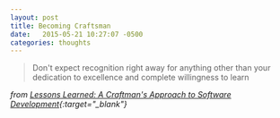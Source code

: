 ```yaml
---
layout: post
title: Becoming Craftsman
date:   2015-05-21 10:27:07 -0500
categories: thoughts
---
```

> Don't expect recognition right away for anything other than your dedication to excellence and complete willingness to learn
> 
*from [Lessons Learned: A Craftman's Approach to Software Development](http://www.developer.com/design/lessons-learned-a-craftsmans-approach-to-software-development.html){:target="_blank"}*
<!--stackedit_data:
eyJoaXN0b3J5IjpbMjA5OTE5MjQ4OV19
-->